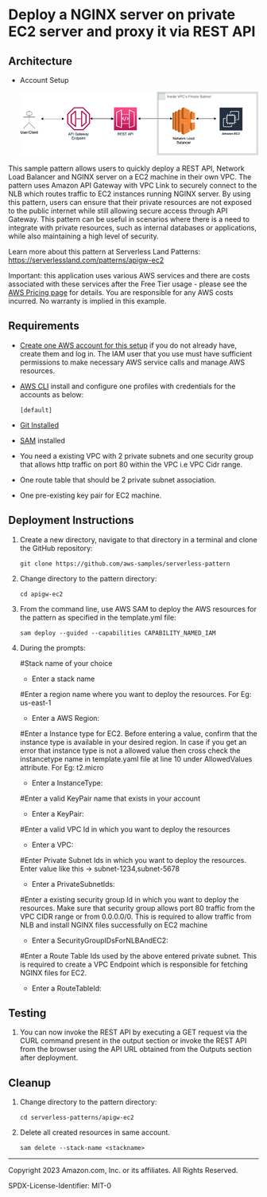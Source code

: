 # Deploy a NGINX server on private EC2 server and proxy it via REST API
## Architecture
* Account Setup

    ![Concept](./images/apigwec2.png)

This sample pattern allows users to quickly deploy a REST API, Network Load Balancer and NGINX server on a EC2 machine in their own VPC. The pattern uses Amazon API Gateway with VPC Link to securely connect to the NLB which routes traffic to EC2 instances running NGINX server. By using this pattern, users can ensure that their private resources are not exposed to the public internet while still allowing secure access through API Gateway. This pattern can be useful in scenarios where there is a need to integrate with private resources, such as internal databases or applications, while also maintaining a high level of security.

Learn more about this pattern at Serverless Land Patterns: https://serverlessland.com/patterns/apigw-ec2

Important: this application uses various AWS services and there are costs associated with these services after the Free Tier usage - please see the [AWS Pricing page](https://aws.amazon.com/pricing/) for details. You are responsible for any AWS costs incurred. No warranty is implied in this example.

## Requirements
* [Create one AWS account for this setup](https://portal.aws.amazon.com/gp/aws/developer/registration/index.html) if you do not already have, create them and log in. The IAM user that you use must have sufficient permissions to make necessary AWS service calls and manage AWS resources.

* [AWS CLI](https://docs.aws.amazon.com/cli/latest/userguide/install-cliv2.html) install and configure one profiles with credentials for the accounts as below:
    ```
    [default]
    ```
* [Git Installed](https://git-scm.com/book/en/v2/Getting-Started-Installing-Git)
* [SAM](https://docs.aws.amazon.com/serverless-application-model/latest/developerguide/serverless-sam-cli-install.html) installed
* You need a existing VPC with 2 private subnets and one security group that allows http traffic on port 80 within the VPC i.e VPC Cidr range.
* One route table that should be 2 private subnet association.
* One pre-existing key pair for EC2 machine.

## Deployment Instructions

1. Create a new directory, navigate to that directory in a terminal and clone the GitHub repository:
    ``` 
    git clone https://github.com/aws-samples/serverless-pattern
    ```
1. Change directory to the pattern directory:
    ```
    cd apigw-ec2
    ```
1. From the command line, use AWS SAM to deploy the AWS resources for the pattern as specified in the template.yml file:
    ```
    sam deploy --guided --capabilities CAPABILITY_NAMED_IAM
    ```
1. During the prompts:

    #Stack name of your choice
    - Enter a stack name

    #Enter a region name where you want to deploy the resources. For Eg: us-east-1
    - Enter a AWS Region:

    #Enter a Instance type for EC2. Before entering a value, confirm that the instance type is available in your desired region. In case if you get an error that instance type is not a allowed value then cross check the instancetype name in template.yaml file at line 10 under AllowedValues attribute. For Eg: t2.micro
    - Enter a InstanceType:

    #Enter a valid KeyPair name that exists in your account
    - Enter a KeyPair:

    #Enter a valid VPC Id in which you want to deploy the resources
    - Enter a VPC:

    #Enter Private Subnet Ids in which you want to deploy the resources. Enter value like this -> subnet-1234,subnet-5678
    - Enter a PrivateSubnetIds:

    #Enter a existing security group Id in which you want to deploy the resources. Make sure that security group allows port 80 traffic from the VPC CIDR range or from 0.0.0.0/0. This is required to allow traffic from NLB and install NGINX files successfully on EC2 machine
    - Enter a SecurityGroupIDsForNLBAndEC2:

    #Enter a Route Table Ids used by the above entered private subnet. This is required to create a VPC Endpoint which is responsible for fetching NGINX files for EC2.  
    - Enter a RouteTableId:

## Testing

1. You can now invoke the REST API by executing a GET request via the CURL command present in the output section or invoke the REST API from the browser using the API URL obtained from the Outputs section after deployment. 

## Cleanup
 
1. Change directory to the pattern directory:
    ```
    cd serverless-patterns/apigw-ec2
    ```
1. Delete all created resources in same account.
    ```
    sam delete --stack-name <stackname>
    ```
----
Copyright 2023 Amazon.com, Inc. or its affiliates. All Rights Reserved.

SPDX-License-Identifier: MIT-0
